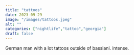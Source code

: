 ```yaml
---
title: "tattoos"
date: 2023-09-29
image: "/images/tattoos.jpeg"
alt: ""
categories: ["nightlife","tattoo","georgia"]
draft: false
---
```


German man with a lot tattoos outside of bassiani. intense. 
